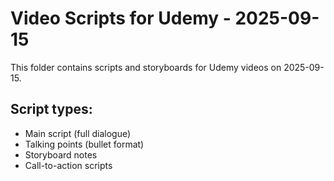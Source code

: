 # Video Scripts for Udemy - 2025-09-15

This folder contains scripts and storyboards for Udemy videos on 2025-09-15.

## Script types:
- Main script (full dialogue)
- Talking points (bullet format)
- Storyboard notes
- Call-to-action scripts
